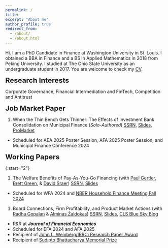 ```yaml
---
permalink: /
title:
excerpt: "About me"
author_profile: true
redirect_from: 
  - /about/
  - /about.html
---
```


<!-- Google tag (gtag.js) -->
<script async src="https://www.googletagmanager.com/gtag/js?id=G-LK2GPXZMWH"></script>
<script>
  window.dataLayer = window.dataLayer || [];
  function gtag(){dataLayer.push(arguments);}
  gtag('js', new Date());

  gtag('config', 'G-LK2GPXZMWH');
</script>

Hi. I am a PhD Candidate in Finance at Washington University in St. Louis. I obtained a BBA in Finance and a BS in Applied Mathematics in 2018 from Peking University. I studied at The Ohio State University as an undergraduate student in 2017. You are welcome to check my [CV](https://www.dropbox.com/s/yuwc34250an4u33/CV.pdf?dl=0).

<a href="#research-interests" style="text-decoration: none; color: inherit;  font-size: 22px; font-weight: bold">Research Interests</a>

Corporate Governance, Financial Intermediation and FinTech, Competition and Antitrust

<a href="#jmp" style="text-decoration: none; color: inherit; font-size: 22px; font-weight: bold">Job Market Paper</a>

1. When the Thin Bench Gets Thinner: The Effects of Investment Bank Consolidation on Municipal Finance (*Solo-Authored*) [SSRN](https://papers.ssrn.com/sol3/papers.cfm?abstract_id=4687748), [Slides](https://www.dropbox.com/scl/fi/hlyo7a0455ahklsevthyz/slides_Li_UnderwriterMA.pdf?rlkey=rpna3k8k8xb1kutnig5bxibw7&dl=0), [ProMarket](https://www.promarket.org/2024/05/20/banking-consolidation-raises-the-costs-for-local-governments-to-issue-new-debt/)
  - Scheduled for AEA 2025 Poster Session, AFA 2025 Poster Session, and Municipal Finance Conference 2024

<a href="#working-papers" style="text-decoration: none; color: inherit;  font-size: 22px; font-weight: bold">Working Papers</a>

{:start="2"}
1. The Welfare Benefits of Pay-As-You-Go Financing (with [Paul Gertler](https://www.paulgertler.com), [Brett Green](https://www.brettgreen.info), & [David Sraer](https://www.davidsraer.com/)) [SSRN](https://papers.ssrn.com/sol3/papers.cfm?abstract_id=4641559), [Slides](https://www.dropbox.com/scl/fi/tgqlbfokfv6msf1wrav8u/slides_GertlerGreenLiSraer.pdf?rlkey=xw7hnqlq1siehnpwdoi6eqbwp&dl=0)
  - Scheduled for WFA 2024 and [NBER Household Finance Meeting Fall 2024](https://www.nber.org/conferences/innovative-data-household-finance-opportunities-and-challenges-fall-2024)
1. Board Connections, Firm Profitability, and Product Market Actions (with [Radha Gopalan](http://apps.olin.wustl.edu/faculty/Gopalan/) & [Alminas Žaldokas](http://www.alminas.com/)) [SSRN](https://papers.ssrn.com/sol3/papers.cfm?abstract_id=4053853), [Slides](https://www.dropbox.com/scl/fi/u7jrco0rky23z8dbav0to/slides_GopalanLiZaldokas.pdf?rlkey=iqdint5otjj62q881mv0uzqmv&dl=0), [CLS Blue Sky Blog](https://clsbluesky.law.columbia.edu/2023/04/11/do-board-connections-between-product-market-peers-impede-competition/)
  - R&R at ***Journal of Financial Economics***
  - Scheduled for EFA 2024 and AFA 2025
  - Recipient of [John L. Weinberg/IRRCi Research Paper Award](https://weinberg.udel.edu/2024-corporate-governance-symposium/)
  - Recipient of [Sudipto Bhattacharya Memorial Prize](http://ewfs.org/award/)

